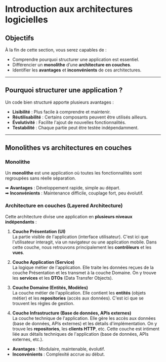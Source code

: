 # Introduction aux architectures logicielles

## Objectifs

À la fin de cette section, vous serez capables de :

- Comprendre pourquoi structurer une application est essentiel.
- Différencier un **monolithe** d’une **architecture en couches**.
- Identifier les **avantages** et **inconvénients** de ces architectures.

---

## Pourquoi structurer une application ?

Un code bien structuré apporte plusieurs avantages :

- **Lisibilité** : Plus facile à comprendre et maintenir.
- **Réutilisabilité** : Certains composants peuvent être utilisés ailleurs.
- **Évolutivité** : Facilite l'ajout de nouvelles fonctionnalités.
- **Testabilité** : Chaque partie peut être testée indépendamment.

---

## Monolithes vs architectures en couches

### **Monolithe**

Un **monolithe** est une application où toutes les fonctionnalités sont regroupées sans réelle séparation.

➡ **Avantages** : Développement rapide, simple au départ.  
➡ **Inconvénients** : Maintenance difficile, couplage fort, peu évolutif.

### **Architecture en couches (Layered Architecture)**

Cette architecture divise une application en **plusieurs niveaux indépendants** :

1. **Couche Présentation (UI)**  
   La partie visible de l'application (interface utilisateur). C'est ici que l'utilisateur interagit, via un navigateur
   ou une application mobile. Dans cette couche, nous retrouvons principalement les **contrôleurs** et les **vues**.

2. **Couche Application (Service)**  
   La logique métier de l'application. Elle traite les données reçues de la couche Présentation et les transmet à la
   couche Domaine. On y trouve les **services** et les **DTOs** (Data Transfer Objects).

3. **Couche Domaine (Entités, Modèles)**  
   La couche métier de l'application. Elle contient les **entités** (objets métier) et les **repositories** (accès aux
   données). C'est ici que se trouvent les règles de gestion.

4. **Couche Infrastructure (Base de données, APIs externes)**  
   La couche technique de l'application. Elle gère les accès aux données (base de données, APIs externes) et les
   détails d'implémentation. On y trouve les **repositories**, les **clients HTTP**, etc. Cette couche est intiment
   liée aux détails techniques de l'application (base de données, APIs externes, etc.).

- **Avantages** : Modulaire, maintenable, évolutif.
- **Inconvénients** : Complexité accrue au début.
